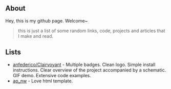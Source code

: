 ## About
Hey, this is my github page. Welcome~
> this is just a list of some random links, code, projects and articles that I make and read.

## Lists
- [anfederico/Clairvoyant](https://github.com/anfederico/Clairvoyant#readme) - Multiple badges. Clean logo. Simple install instructions. Clear overview of the project accompanied by a schematic. GIF demo. Extensive code examples.
- [ap_nw](https://zeneight.github.io/ap_nw) - Love html template.

